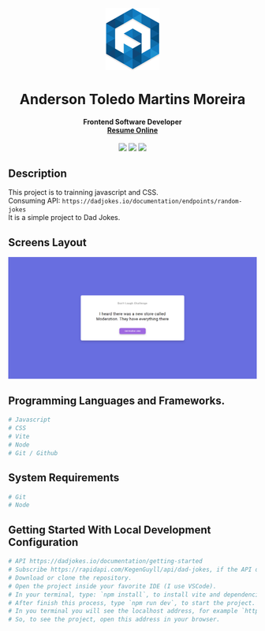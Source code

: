 <div align="center">
  <img src="readme/logo/favicon.png" />
  <h1>Anderson Toledo Martins Moreira</h1>
  <h4> Frontend Software Developer <br />
    <a href="http://www.atmm.dev" target="_blank">Resume Online</a>
  </h4>
</div>

<!-- References for Create budgets :: https://shields.io/category/build -->
<div align="center">
  <img src="https://img.shields.io/static/v1?label=STATUS&message=complete&color=darkgreen&style=for-the-badge"/> <img src="https://img.shields.io/static/v1?label=Javascript&message=ES23&color=yellow&style=for-the-badge"/> <img src="https://img.shields.io/static/v1?label=CSS&message=3&color=blue&style=for-the-badge"/>
</div>

## Description
This project is to trainning javascript and CSS. <br />
Consuming API: `https://dadjokes.io/documentation/endpoints/random-jokes` <br />
It is a simple project to Dad Jokes.

## Screens Layout
<div align="center">
  <img src="readme/layout/layout.jpg" alt="Login"/>
</div>

## Programming Languages and Frameworks.
```bash
# Javascript
# CSS
# Vite
# Node
# Git / Github
```

## System Requirements
```bash
# Git
# Node
```

## Getting Started With Local Development Configuration
```bash
# API https://dadjokes.io/documentation/getting-started
# Subscribe https://rapidapi.com/KegenGuyll/api/dad-jokes, if the API don't work, because its free and you can only made a 50 request per day.
# Download or clone the repository.
# Open the project inside your favorite IDE (I use VSCode).
# In your terminal, type: `npm install`, to install vite and dependencies.
# After finish this process, type `npm run dev`, to start the project.
# In you terminal you will see the localhost address, for example `http://localhost:5173/`.
# So, to see the project, open this address in your browser.
```